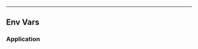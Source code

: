 <!-- Space: Projects -->
<!-- Parent: PreCommitHooks -->
<!-- Title: EnvVars PreCommitHooks -->
<!-- Label: PreCommitHooks -->
<!-- Label: Project -->
<!-- Label: EnvVars -->
<!-- Include: disclaimer.md -->
<!-- Include: ac:toc -->

---

## Env Vars

### Application
